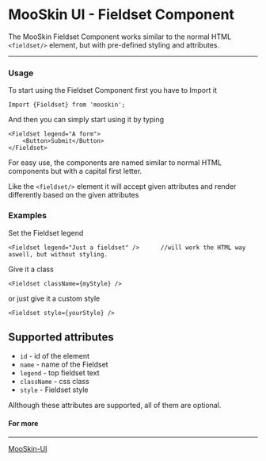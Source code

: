 # MooSkin UI - Fieldset Component

The MooSkin Fieldset Component works similar to the normal HTML `<fieldset/>` element, but with pre-defined styling and attributes.

___

### Usage

To start using the Fieldset Component first you have to Import it

```
Import {Fieldset} from 'mooskin';
```

And then you can simply start using it by typing

```
<Fieldset legend="A form">
    <Button>Submit</Button>
</Fieldset>
```

For easy use, the components are named similar to normal HTML components but with a capital first letter.

Like the `<fieldset/>` element it will accept given attributes and render differently based on the given attributes

### Examples

Set the Fieldset legend

```
<Fieldset legend="Just a fieldset" />      //will work the HTML way aswell, but without styling.
```

Give it a class 

```
<Fieldset className={myStyle} />
```

or just give it a custom style

```
<Fieldset style={yourStyle} />
```

## Supported attributes

* `id` - id of the element
* `name` - name of the Fieldset
* `legend` - top fieldset text
* `className` - css class
* `style` - Fieldset style

Allthough these attributes are supported, all of them are optional.

#### For more

___

[MooSkin-UI](https://github.com/moosend/mooskin-ui)